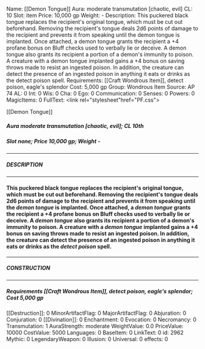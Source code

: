 Name: [[Demon Tongue]]
Aura: moderate transmutation [chaotic, evil]
CL: 10
Slot: item
Price: 10,000 gp
Weight: -
Description: This puckered black tongue replaces the recipient's original tongue, which must be cut out beforehand. Removing the recipient's tongue deals 2d6 points of damage to the recipient and prevents it from speaking until the demon tongue is implanted. Once attached, a demon tongue grants the recipient a +4 profane bonus on Bluff checks used to verbally lie or deceive. A demon tongue also grants its recipient a portion of a demon's immunity to poison. A creature with a demon tongue implanted gains a +4 bonus on saving throws made to resist an ingested poison. In addition, the creature can detect the presence of an ingested poison in anything it eats or drinks as the detect poison spell.
Requirements: [[Craft Wondrous Item]], detect poison, eagle's splendor
Cost: 5,000 gp
Group: Wondrous Item
Source: AP 74
AL: 0
Int: 0
Wis: 0
Cha: 0
Ego: 0
Communication: 0
Senses: 0
Powers: 0
MagicItems: 0
FullText: <link rel="stylesheet"href="PF.css"><div class="heading"><p class="alignleft">[[Demon Tongue]]</p><div style="clear: both;"></div></div><div><h5><b>Aura </b>moderate transmutation [chaotic, evil]; <b>CL </b>10th</h5><h5><b>Slot </b>none; <b>Price </b>10,000 gp; <b>Weight </b>-</h5></div><hr/><div><h5><b>DESCRIPTION</b></h5></div><hr/><div><h4><p>This puckered black tongue replaces the recipient's original tongue, which must be cut out beforehand. Removing the recipient's tongue deals 2d6 points of damage to the recipient and prevents it from speaking until the <i>demon tongue</i> is implanted. Once attached, a <i>demon tongue</i> grants the recipient a +4 profane bonus on Bluff checks used to verbally lie or deceive. A <i>demon tongue</i> also grants its recipient a portion of a demon's immunity to poison. A creature with a <i>demon tongue</i> implanted gains a +4 bonus on saving throws made to resist an ingested poison. In addition, the creature can detect the presence of an ingested poison in anything it eats or drinks as the <i>detect poison</i> spell.</p></h4></div><hr/><div><h5><b>CONSTRUCTION</b></h5></div><hr/><div><h5><b>Requirements </b>[[Craft Wondrous Item]], <i>detect poison</i>, <i>eagle's splendor</i>; <b>Cost </b>5,000 gp</h5></div>
[[Destruction]]: 0
MinorArtifactFlag: 0
MajorArtifactFlag: 0
Abjuration: 0
Conjuration: 0
[[Divination]]: 0
Enchantment: 0
Evocation: 0
Necromancy: 0
Transmutation: 1
AuraStrength: moderate
WeightValue: 0.0
PriceValue: 10000
CostValue: 5000
Languages: 0
BaseItem: 0
LinkText: 0
id: 2962
Mythic: 0
LegendaryWeapon: 0
Illusion: 0
Universal: 0
effects: 0
